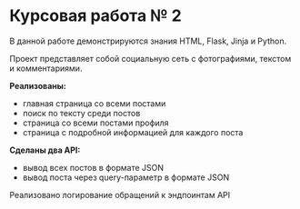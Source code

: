 # Курсовая работа № 2 #
В данной работе демонстрируются знания HTML, Flask, Jinja и Python.

Проект представляет собой социальную сеть с фотографиями, текстом и комментариями.

**Реализованы:**
- главная страница со всеми постами
- поиск по тексту среди постов
- страница со всеми постами профиля
- страница с подробной информацией для каждого поста

**Сделаны два API:**
- вывод всех постов в формате JSON
- вывод поста через query-параметр в формате JSON

Реализовано логирование обращений к эндпоинтам API